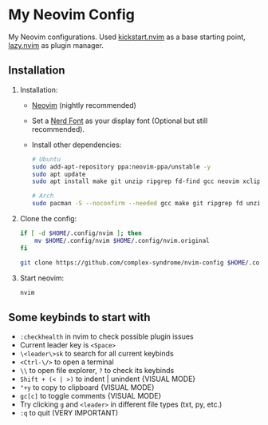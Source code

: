# My Neovim Config

My Neovim configurations. Used [kickstart.nvim](https://github.com/nvim-lua/kickstart.nvim) as a base starting point, [lazy.nvim](https://github.com/folke/lazy.nvim) as plugin manager.

## Installation

1. Installation:
   - [Neovim](https://neovim.io) (nightly recommended)
   - Set a [Nerd Font](https://github.com/ryanoasis/nerd-fonts) as your display font (Optional but still recommended).
   - Install other dependencies:

       ```sh
       # Ubuntu
       sudo add-apt-repository ppa:neovim-ppa/unstable -y
       sudo apt update
       sudo apt install make git unzip ripgrep fd-find gcc neovim xclip lua5.1 liblua5.1-0-dev

       # Arch
       sudo pacman -S --noconfirm --needed gcc make git ripgrep fd unzip neovim
       ```

2. Clone the config:

    ```sh
    if [ -d $HOME/.config/nvim ]; then
        mv $HOME/.config/nvim $HOME/.config/nvim.original
    fi

    git clone https://github.com/complex-syndrome/nvim-config $HOME/.config/nvim
    ```

3. Start neovim:

    ```sh
    nvim
    ```

## Some keybinds to start with

- `:checkhealth` in nvim to check possible plugin issues
- Current leader key is `<Space>`
- `\<leader\>sk` to search for all current keybinds
- `<Ctrl-\/>` to open a terminal
- `\\` to open file explorer, `?` to check its keybinds
- `Shift + (< | >)` to indent | unindent {VISUAL MODE}
- `"+y` to copy to clipboard {VISUAL MODE}
- `gc[c]` to toggle comments {VISUAL MODE}
- Try clicking `g` and `<leader>` in different file types (txt, py, etc.)
- `:q` to quit (VERY IMPORTANT)
